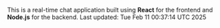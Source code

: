 This is a real-time chat application built using **React** for the frontend and **Node.js** for the backend.
Last updated: Tue Feb 11 00:37:14 UTC 2025
